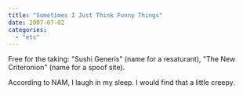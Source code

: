 ```yaml
---
title: "Sometimes I Just Think Funny Things"
date: 2007-07-02
categories: 
  - "etc"
---
```


Free for the taking: "Sushi Generis" (name for a resaturant), "The New Criteronion" (name for a spoof site).

According to NAM, I laugh in my sleep. I would find that a little creepy.
